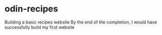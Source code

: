 # odin-recipes
Building a basic recipes website
By the end of the completion, I would have successfully build my first website